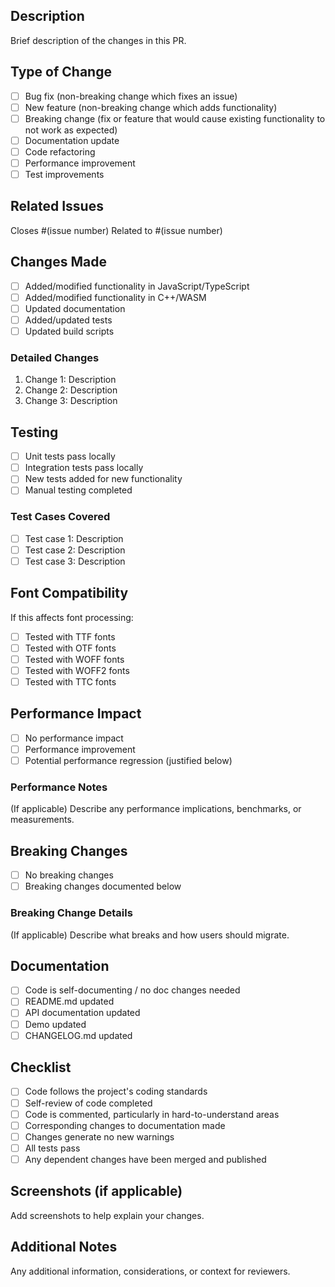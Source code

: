 ## Description

Brief description of the changes in this PR.

## Type of Change

- [ ] Bug fix (non-breaking change which fixes an issue)
- [ ] New feature (non-breaking change which adds functionality)
- [ ] Breaking change (fix or feature that would cause existing functionality to
      not work as expected)
- [ ] Documentation update
- [ ] Code refactoring
- [ ] Performance improvement
- [ ] Test improvements

## Related Issues

Closes #(issue number) Related to #(issue number)

## Changes Made

- [ ] Added/modified functionality in JavaScript/TypeScript
- [ ] Added/modified functionality in C++/WASM
- [ ] Updated documentation
- [ ] Added/updated tests
- [ ] Updated build scripts

### Detailed Changes

1. Change 1: Description
2. Change 2: Description
3. Change 3: Description

## Testing

- [ ] Unit tests pass locally
- [ ] Integration tests pass locally
- [ ] New tests added for new functionality
- [ ] Manual testing completed

### Test Cases Covered

- [ ] Test case 1: Description
- [ ] Test case 2: Description
- [ ] Test case 3: Description

## Font Compatibility

If this affects font processing:

- [ ] Tested with TTF fonts
- [ ] Tested with OTF fonts
- [ ] Tested with WOFF fonts
- [ ] Tested with WOFF2 fonts
- [ ] Tested with TTC fonts

## Performance Impact

- [ ] No performance impact
- [ ] Performance improvement
- [ ] Potential performance regression (justified below)

### Performance Notes

(If applicable) Describe any performance implications, benchmarks, or
measurements.

## Breaking Changes

- [ ] No breaking changes
- [ ] Breaking changes documented below

### Breaking Change Details

(If applicable) Describe what breaks and how users should migrate.

## Documentation

- [ ] Code is self-documenting / no doc changes needed
- [ ] README.md updated
- [ ] API documentation updated
- [ ] Demo updated
- [ ] CHANGELOG.md updated

## Checklist

- [ ] Code follows the project's coding standards
- [ ] Self-review of code completed
- [ ] Code is commented, particularly in hard-to-understand areas
- [ ] Corresponding changes to documentation made
- [ ] Changes generate no new warnings
- [ ] All tests pass
- [ ] Any dependent changes have been merged and published

## Screenshots (if applicable)

Add screenshots to help explain your changes.

## Additional Notes

Any additional information, considerations, or context for reviewers.
